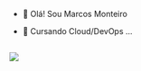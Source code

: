 - 👋 Olá! Sou Marcos Monteiro
- 👀 Cursando Cloud/DevOps ...


  
  ##
 
<div> 
  <a href="https://www.linkedin.com/in/marcosmonteirotec" target="_blank"><img src="https://img.shields.io/badge/-LinkedIn-%230077B5?style=for-the-badge&logo=linkedin&logoColor=white" target="_blank"></a> 
  
</div>
